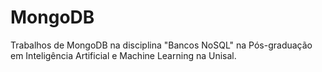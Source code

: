 # MongoDB

Trabalhos de MongoDB na disciplina "Bancos NoSQL" na Pós-graduação em  Inteligência Artificial e Machine Learning na Unisal.

